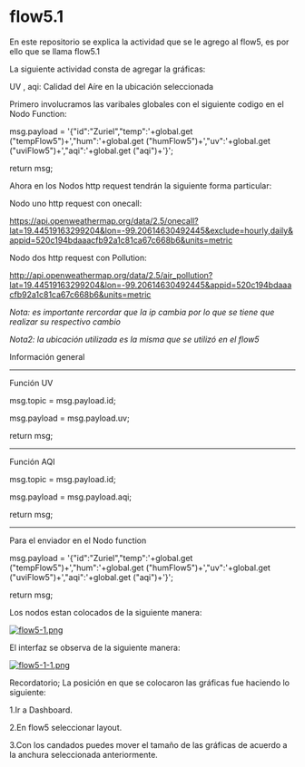 # flow5.1
En este repositorio se explica la actividad que se le agrego al flow5, es por ello que se llama flow5.1


La siguiente actividad consta de agregar la gráficas:
 
 UV
 , aqi: Calidad del Aíre en la ubicación seleccionada


Primero involucramos las varibales globales con el siguiente codigo en el Nodo Function:


msg.payload = '{"id":"Zuriel","temp":'+global.get ("tempFlow5")+',"hum":'+global.get ("humFlow5")+',"uv":'+global.get ("uviFlow5")+',"aqi":'+global.get ("aqi")+'}';

return msg;

Ahora en los Nodos http request tendrán la siguiente forma particular:

Nodo uno http request con onecall:

https://api.openweathermap.org/data/2.5/onecall?lat=19.44519163299204&lon=-99.20614630492445&exclude=hourly,daily&appid=520c194bdaaacfb92a1c81ca67c668b6&units=metric


Nodo dos http request con Pollution:

http://api.openweathermap.org/data/2.5/air_pollution?lat=19.44519163299204&lon=-99.20614630492445&appid=520c194bdaaacfb92a1c81ca67c668b6&units=metric

*Nota: es importante rercordar que la ip cambia por lo que se tiene que realizar su respectivo cambio*

*Nota2: la ubicación utilizada es la misma que se utilizó en el flow5*



Información general

---------------------------------------------------------------------------
Función UV

msg.topic = msg.payload.id;

msg.payload = msg.payload.uv;

return msg;

---------------------------------------------------------------------------
Función AQI

msg.topic = msg.payload.id;

msg.payload = msg.payload.aqi;

return msg;


---------------------------------------------------------------------------
Para el enviador en el Nodo function


msg.payload = '{"id":"Zuriel","temp":'+global.get ("tempFlow5")+',"hum":'+global.get ("humFlow5")+',"uv":'+global.get ("uviFlow5")+',"aqi":'+global.get ("aqi")+'}';

return msg;


Los nodos estan colocados de la siguiente manera:


[![flow5-1.png](https://i.postimg.cc/wv7dZk21/flow5-1.png)](https://postimg.cc/qhVYCy9r)



El interfaz se observa de la siguiente manera:

[![flow5-1-1.png](https://i.postimg.cc/mr6rPk6F/flow5-1-1.png)](https://postimg.cc/Z9pmgbmT)



Recordatorio; La posición en que se colocaron las gráficas fue haciendo lo siguiente:


1.Ir a Dashboard.

2.En flow5 seleccionar layout.

3.Con los candados puedes mover el tamaño de las gráficas de acuerdo a la anchura seleccionada anteriormente.